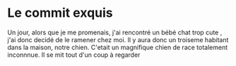 # Le commit exquis

Un jour, alors que je me promenais,
j'ai rencontré un bébé chat trop cute
, j'ai donc decidé de le ramener chez moi.
Il y aura donc un troiseme habitant dans la maison, 
notre chien. C'etait un magnifique chien de race
totalement inconnnue. Il se mit tout d'un coup à regarder 
